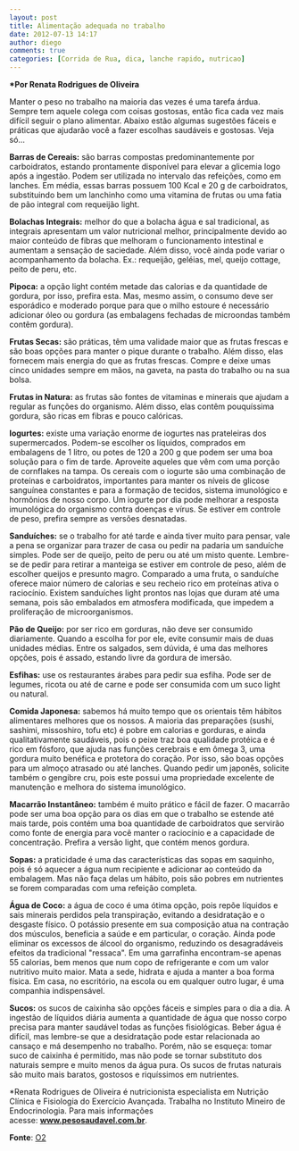 ```yaml
---
layout: post
title: Alimentação adequada no trabalho
date: 2012-07-13 14:17
author: diego
comments: true
categories: [Corrida de Rua, dica, lanche rapido, nutricao]
---
```

<strong>*Por Renata Rodrigues de Oliveira</strong>

Manter o peso no trabalho na maioria das vezes é uma tarefa árdua. Sempre tem aquele colega com coisas gostosas, então fica cada vez mais difícil seguir o plano alimentar. Abaixo estão algumas sugestões fáceis e práticas que ajudarão você a fazer escolhas saudáveis e gostosas. Veja só...

<strong>Barras de Cereais:</strong> são barras compostas predominantemente por carboidratos, estando prontamente disponível para elevar a glicemia logo após a ingestão. Podem ser utilizada no intervalo das refeições, como em lanches. Em média, essas barras possuem 100 Kcal e 20 g de carboidratos, substituindo bem um lanchinho como uma vitamina de frutas ou uma fatia de pão integral com requeijão light.

<strong>Bolachas Integrais:</strong> melhor do que a bolacha água e sal tradicional, as integrais apresentam um valor nutricional melhor, principalmente devido ao maior conteúdo de fibras que melhoram o funcionamento intestinal e aumentam a sensação de saciedade. Além disso, você ainda pode variar o acompanhamento da bolacha. Ex.: requeijão, geléias, mel, queijo cottage, peito de peru, etc.

<strong>Pipoca:</strong> a opção light contém metade das calorias e da quantidade de gordura, por isso, prefira esta. Mas, mesmo assim, o consumo deve ser esporádico e moderado porque para que o milho estoure é necessário adicionar óleo ou gordura (as embalagens fechadas de microondas também contêm gordura).

<strong>Frutas Secas:</strong> são práticas, têm uma validade maior que as frutas frescas e são boas opções para manter o pique durante o trabalho. Além disso, elas fornecem mais energia do que as frutas frescas. Compre e deixe umas cinco unidades sempre em mãos, na gaveta, na pasta do trabalho ou na sua bolsa.

<strong>Frutas in Natura:</strong> as frutas são fontes de vitaminas e minerais que ajudam a regular as funções do organismo. Além disso, elas contêm pouquíssima gordura, são ricas em fibras e pouco calóricas.

<strong>Iogurtes:</strong> existe uma variação enorme de iogurtes nas prateleiras dos supermercados. Podem-se escolher os líquidos, comprados em embalagens de 1 litro, ou potes de 120 a 200 g que podem ser uma boa solução para o fim de tarde. Aproveite aqueles que vêm com uma porção de cornflakes na tampa. Os cereais com o iogurte são uma combinação de proteínas e carboidratos, importantes para manter os níveis de glicose sanguínea constantes e para a formação de tecidos, sistema imunológico e hormônios de nosso corpo. Um iogurte por dia pode melhorar a resposta imunológica do organismo contra doenças e vírus. Se estiver em controle de peso, prefira sempre as versões desnatadas.

<strong>Sanduíches:</strong> se o trabalho for até tarde e ainda tiver muito para pensar, vale a pena se organizar para trazer de casa ou pedir na padaria um sanduíche simples. Pode ser de queijo, peito de peru ou até um misto quente. Lembre-se de pedir para retirar a manteiga se estiver em controle de peso, além de escolher queijos e presunto magro. Comparado a uma fruta, o sanduíche oferece maior número de calorias e seu recheio rico em proteínas ativa o raciocínio. Existem sanduíches light prontos nas lojas que duram até uma semana, pois são embalados em atmosfera modificada, que impedem a proliferação de microorganismos.

<strong>Pão de Queijo:</strong> por ser rico em gorduras, não deve ser consumido diariamente. Quando a escolha for por ele, evite consumir mais de duas unidades médias. Entre os salgados, sem dúvida, é uma das melhores opções, pois é assado, estando livre da gordura de imersão.

<strong>Esfihas:</strong> use os restaurantes árabes para pedir sua esfiha. Pode ser de legumes, ricota ou até de carne e pode ser consumida com um suco light ou natural.

<strong>Comida Japonesa:</strong> sabemos há muito tempo que os orientais têm hábitos alimentares melhores que os nossos. A maioria das preparações (sushi, sashimi, missoshiro, tofu etc) é pobre em calorias e gorduras, e ainda qualitativamente saudáveis, pois o peixe traz boa qualidade protéica e é rico em fósforo, que ajuda nas funções cerebrais e em ômega 3, uma gordura muito benéfica e protetora do coração. Por isso, são boas opções para um almoço atrasado ou até lanches. Quando pedir um japonês, solicite também o gengibre cru, pois este possui uma propriedade excelente de manutenção e melhora do sistema imunológico.

<strong>Macarrão Instantâneo:</strong> também é muito prático e fácil de fazer. O macarrão pode ser uma boa opção para os dias em que o trabalho se estende até mais tarde, pois contém uma boa quantidade de carboidratos que servirão como fonte de energia para você manter o raciocínio e a capacidade de concentração. Prefira a versão light, que contém menos gordura.

<strong>Sopas:</strong> a praticidade é uma das características das sopas em saquinho, pois é só aquecer a água num recipiente e adicionar ao conteúdo da embalagem. Mas não faça delas um hábito, pois são pobres em nutrientes se forem comparadas com uma refeição completa.

<strong>Água de Coco:</strong> a água de coco é uma ótima opção, pois repõe líquidos e sais minerais perdidos pela transpiração, evitando a desidratação e o desgaste físico. O potássio presente em sua composição atua na contração dos músculos, beneficia a saúde e em particular, o coração. Ainda pode eliminar os excessos de álcool do organismo, reduzindo os desagradáveis efeitos da tradicional "ressaca". Em uma garrafinha encontram-se apenas 55 calorias, bem menos que num copo de refrigerante e com um valor nutritivo muito maior. Mata a sede, hidrata e ajuda a manter a boa forma física. Em casa, no escritório, na escola ou em qualquer outro lugar, é uma companhia indispensável.

<strong>Sucos:</strong> os sucos de caixinha são opções fáceis e simples para o dia a dia. A ingestão de líquidos diária aumenta a quantidade de água que nosso corpo precisa para manter saudável todas as funções fisiológicas. Beber água é difícil, mas lembre-se que a desidratação pode estar relacionada ao cansaço e má desempenho no trabalho. Porém, não se esqueça: tomar suco de caixinha é permitido, mas não pode se tornar substituto dos naturais sempre e muito menos da água pura. Os sucos de frutas naturais são muito mais baratos, gostosos e riquíssimos em nutrientes.

*Renata Rodrigues de Oliveira é nutricionista especialista em Nutrição Clínica e Fisiologia do Exercício Avançada. Trabalha no Instituto Mineiro de Endocrinologia. Para mais informações acesse: <a href="http://www.pesosaudavel.com.br/" target="_blank"><strong><span style="text-decoration: underline;">www.pesosaudavel.com.br</span></strong></a>.

<strong>Fonte</strong>: <a href="http://o2porminuto.uol.com.br/scripts/materia/materia_det.asp?idMateria=5202&amp;idCanal=3&amp;stCanal=Nutri%E7%E3o" target="_blank">O2</a>

